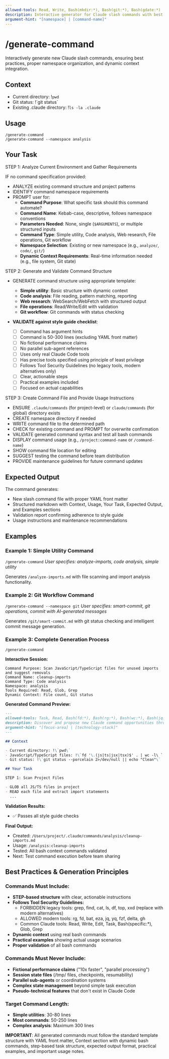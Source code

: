 ```yaml
---
allowed-tools: Read, Write, Bash(mkdir:*), Bash(git:*), Bash(gdate:*)
description: Interactive generator for Claude slash commands with best practices validation and namespace organization
argument-hint: "[namespace] | [command-name]"
---
```


# /generate-command

Interactively generate new Claude slash commands, ensuring best practices, proper namespace organization, and dynamic context integration.

## Context

- Current directory: !`pwd`
- Git status: !\`git status\`
- Existing .claude directory: !`ls -la .claude`

## Usage

```
/generate-command
/generate-command --namespace analysis
```

## Your Task

STEP 1: Analyze Current Environment and Gather Requirements

IF no command specification provided:

- ANALYZE existing command structure and project patterns
- IDENTIFY command namespace requirements
- PROMPT user for:
  - **Command Purpose**: What specific task should this command automate?
  - **Command Name**: Kebab-case, descriptive, follows namespace conventions
  - **Parameters Needed**: None, single (`$ARGUMENTS`), or multiple structured inputs
  - **Command Type**: Simple utility, Code analysis, Web research, File operations, Git workflow
  - **Namespace Selection**: Existing or new namespace (e.g., `analyze/`, `code/`, `git/`)
  - **Dynamic Context Requirements**: Real-time information needed (e.g., file system, Git state)

STEP 2: Generate and Validate Command Structure

- GENERATE command structure using appropriate template:
  - **Simple utility**: Basic structure with dynamic context
  - **Code analysis**: File reading, pattern matching, reporting
  - **Web research**: WebSearch/WebFetch with structured output
  - **File operations**: Read/Write/Edit with validation
  - **Git workflow**: Git commands with status checking

- **VALIDATE against style guide checklist**:
  - [ ] Command has argument hints
  - [ ] Command is 50-300 lines (excluding YAML front matter)
  - [ ] No fictional performance claims
  - [ ] No parallel sub-agent references
  - [ ] Uses only real Claude Code tools
  - [ ] Has precise tools specified using principle of least privilege
  - [ ] Follows Tool Security Guidelines (no legacy tools, modern alternatives only)
  - [ ] Clear, actionable steps
  - [ ] Practical examples included
  - [ ] Focused on actual capabilities

STEP 3: Create Command File and Provide Usage Instructions

- ENSURE `.claude/commands` (for project-level) or `claude/commands` (for global) directory exists
- CREATE namespace directory if needed
- WRITE command file to the determined path
- CHECK for existing command and PROMPT for overwrite confirmation
- VALIDATE generated command syntax and test all bash commands
- DISPLAY command usage (e.g., `/project:command-name` or `/command-name`)
- SHOW command file location for editing
- SUGGEST testing the command before team distribution
- PROVIDE maintenance guidelines for future command updates

## Expected Output

The command generates:

- New slash command file with proper YAML front matter
- Structured markdown with Context, Usage, Your Task, Expected Output, and Examples sections
- Validation report confirming adherence to style guide
- Usage instructions and maintenance recommendations

## Examples

### Example 1: Simple Utility Command

`/generate-command`
_User specifies: analyze-imports, code analysis, simple utility_

Generates `/analyze-imports.md` with file scanning and import analysis functionality.

### Example 2: Git Workflow Command

`/generate-command --namespace git`
_User specifies: smart-commit, git operations, commit with AI-generated messages_

Generates `/git/smart-commit.md` with git status checking and intelligent commit message generation.

### Example 3: Complete Generation Process

`/generate-command`

**Interactive Session:**

```
Command Purpose: Scan JavaScript/TypeScript files for unused imports and suggest removals
Command Name: cleanup-imports
Command Type: Code analysis
Namespace: analysis
Tools Required: Read, Glob, Grep
Dynamic Context: File count, Git status
```

**Generated Command Preview:**

```markdown
---
allowed-tools: Task, Read, Bash(fd:*), Bash(rg:*), Bash(wc:*), Bash(jq:*), Bash(gdate:*), Bash(eza:*)
description: Discover and propose new Claude command opportunities through systematic analysis and parallel research.
argument-hint: "[focus-area] | [technology-stack]"
---

## Context

- Current directory: !\`pwd\`
- JavaScript/TypeScript files: !\`fd '\.(js|ts|jsx|tsx)$' . | wc -l\ `
- Git status: !\`git status --porcelain 2>/dev/null || echo "Clean"\`

## Your Task

STEP 1: Scan Project Files

- GLOB all JS/TS files in project
- READ each file and extract import statements
  ...
```

**Validation Results:**

- ✅ Passes all style guide checks

**Final Output:**

- Created: `/Users/project/.claude/commands/analysis/cleanup-imports.md`
- Usage: `/analysis:cleanup-imports`
- Tested: All bash context commands validated
- Next: Test command execution before team sharing

## Best Practices & Generation Principles

### Commands Must Include:

- **STEP-based structure** with clear, actionable instructions
- **Follows Tool Security Guidelines:**
  - FORBIDDEN legacy tools: grep, find, cat, ls, df, top, xxd (replace with modern alternatives)
  - ALLOWED modern tools: rg, fd, bat, eza, jq, yq, fzf, delta, gh
  - Common Claude tools: Read, Write, Edit, Task, Bash(specific:\*), Glob, Grep
- **Dynamic context** using real bash commands
- **Practical examples** showing actual usage scenarios
- **Proper validation** of all bash commands

### Commands Must Never Include:

- **Fictional performance claims** ("10x faster", "parallel processing")
- **Session state files** (/tmp/ files, checkpoints, resumability)
- **Parallel sub-agents** or coordination systems
- **Complex state management** beyond simple task execution
- **Pseudo-technical features** that don't exist in Claude Code

### Target Command Length:

- **Simple utilities**: 30-80 lines
- **Most commands**: 50-250 lines
- **Complex analysis**: Maximum 300 lines

**IMPORTANT**: All generated commands must follow the standard template structure with YAML front matter, Context section with dynamic bash commands, step-based task structure, expected output format, practical examples, and important usage notes.
